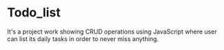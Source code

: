# Todo_list
 It's a project work showing CRUD operations using JavaScript where user can list its daily tasks in order to never miss anything.

